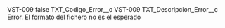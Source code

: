 <?xml version="1.0" encoding="UTF-8"?>
<CustomMetadata xmlns="http://soap.sforce.com/2006/04/metadata" xmlns:xsi="http://www.w3.org/2001/XMLSchema-instance" xmlns:xsd="http://www.w3.org/2001/XMLSchema">
    <label>VST-009</label>
    <protected>false</protected>
    <values>
        <field>TXT_Codigo_Error__c</field>
        <value xsi:type="xsd:string">VST-009</value>
    </values>
    <values>
        <field>TXT_Descripcion_Error__c</field>
        <value xsi:type="xsd:string">Error. El formato del fichero no es el esperado</value>
    </values>
</CustomMetadata>
